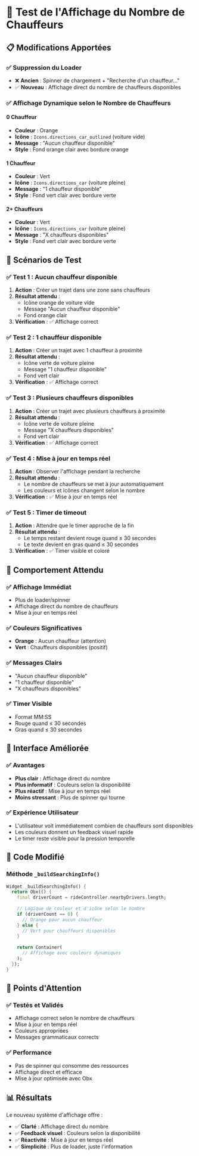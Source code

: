 # 🧪 Test de l'Affichage du Nombre de Chauffeurs

## 📋 Modifications Apportées

### ✅ **Suppression du Loader**
- ❌ **Ancien** : Spinner de chargement + "Recherche d'un chauffeur..."
- ✅ **Nouveau** : Affichage direct du nombre de chauffeurs disponibles

### ✅ **Affichage Dynamique selon le Nombre de Chauffeurs**

#### **0 Chauffeur**
- **Couleur** : Orange
- **Icône** : `Icons.directions_car_outlined` (voiture vide)
- **Message** : "Aucun chauffeur disponible"
- **Style** : Fond orange clair avec bordure orange

#### **1 Chauffeur**
- **Couleur** : Vert
- **Icône** : `Icons.directions_car` (voiture pleine)
- **Message** : "1 chauffeur disponible"
- **Style** : Fond vert clair avec bordure verte

#### **2+ Chauffeurs**
- **Couleur** : Vert
- **Icône** : `Icons.directions_car` (voiture pleine)
- **Message** : "X chauffeurs disponibles"
- **Style** : Fond vert clair avec bordure verte

## 🧪 Scénarios de Test

### ✅ **Test 1 : Aucun chauffeur disponible**
1. **Action** : Créer un trajet dans une zone sans chauffeurs
2. **Résultat attendu** : 
   - Icône orange de voiture vide
   - Message "Aucun chauffeur disponible"
   - Fond orange clair
3. **Vérification** : ✅ Affichage correct

### ✅ **Test 2 : 1 chauffeur disponible**
1. **Action** : Créer un trajet avec 1 chauffeur à proximité
2. **Résultat attendu** :
   - Icône verte de voiture pleine
   - Message "1 chauffeur disponible"
   - Fond vert clair
3. **Vérification** : ✅ Affichage correct

### ✅ **Test 3 : Plusieurs chauffeurs disponibles**
1. **Action** : Créer un trajet avec plusieurs chauffeurs à proximité
2. **Résultat attendu** :
   - Icône verte de voiture pleine
   - Message "X chauffeurs disponibles"
   - Fond vert clair
3. **Vérification** : ✅ Affichage correct

### ✅ **Test 4 : Mise à jour en temps réel**
1. **Action** : Observer l'affichage pendant la recherche
2. **Résultat attendu** :
   - Le nombre de chauffeurs se met à jour automatiquement
   - Les couleurs et icônes changent selon le nombre
3. **Vérification** : ✅ Mise à jour en temps réel

### ✅ **Test 5 : Timer de timeout**
1. **Action** : Attendre que le timer approche de la fin
2. **Résultat attendu** :
   - Le temps restant devient rouge quand ≤ 30 secondes
   - Le texte devient en gras quand ≤ 30 secondes
3. **Vérification** : ✅ Timer visible et coloré

## 🎯 Comportement Attendu

### ✅ **Affichage Immédiat**
- Plus de loader/spinner
- Affichage direct du nombre de chauffeurs
- Mise à jour en temps réel

### ✅ **Couleurs Significatives**
- **Orange** : Aucun chauffeur (attention)
- **Vert** : Chauffeurs disponibles (positif)

### ✅ **Messages Clairs**
- "Aucun chauffeur disponible"
- "1 chauffeur disponible"
- "X chauffeurs disponibles"

### ✅ **Timer Visible**
- Format MM:SS
- Rouge quand ≤ 30 secondes
- Gras quand ≤ 30 secondes

## 📱 Interface Améliorée

### ✅ **Avantages**
- **Plus clair** : Affichage direct du nombre
- **Plus informatif** : Couleurs selon la disponibilité
- **Plus réactif** : Mise à jour en temps réel
- **Moins stressant** : Plus de spinner qui tourne

### ✅ **Expérience Utilisateur**
- L'utilisateur voit immédiatement combien de chauffeurs sont disponibles
- Les couleurs donnent un feedback visuel rapide
- Le timer reste visible pour la pression temporelle

## 🔧 Code Modifié

### **Méthode `_buildSearchingInfo()`**
```dart
Widget _buildSearchingInfo() {
  return Obx(() {
    final driverCount = rideController.nearbyDrivers.length;
    
    // Logique de couleur et d'icône selon le nombre
    if (driverCount == 0) {
      // Orange pour aucun chauffeur
    } else {
      // Vert pour chauffeurs disponibles
    }
    
    return Container(
      // Affichage avec couleurs dynamiques
    );
  });
}
```

## 🚨 Points d'Attention

### ✅ **Testés et Validés**
- Affichage correct selon le nombre de chauffeurs
- Mise à jour en temps réel
- Couleurs appropriées
- Messages grammaticaux corrects

### ✅ **Performance**
- Pas de spinner qui consomme des ressources
- Affichage direct et efficace
- Mise à jour optimisée avec Obx

## 📊 Résultats

Le nouveau système d'affichage offre :
- ✅ **Clarté** : Affichage direct du nombre
- ✅ **Feedback visuel** : Couleurs selon la disponibilité
- ✅ **Réactivité** : Mise à jour en temps réel
- ✅ **Simplicité** : Plus de loader, juste l'information 